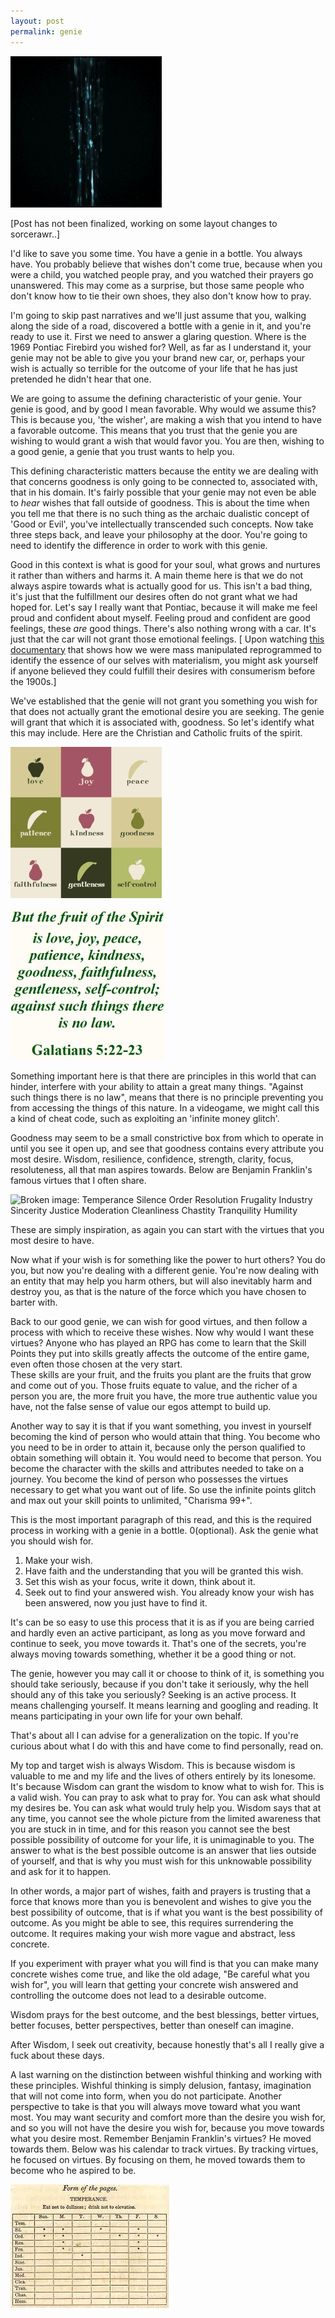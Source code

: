 ```yaml
---
layout: post
permalink: genie
---
```


<a href="{{ page.url }}"> ![image](/img/unused-energy-13.gif) </a>


[Post has not been finalized, working on some layout changes to sorcerawr..] 

I'd like to save you some time. You have a genie in a bottle. You always have. You probably believe that
wishes don't come true, because when you were a child, you watched people pray, and you watched their prayers go unanswered.
This may come as a surprise, but those same people who don't know how to tie their own shoes, they also don't know how to pray.

I'm going to skip past narratives and we'll just assume that you, walking along the side of a road, discovered a bottle with a genie in it,
and you're ready to use it. First we need to answer a glaring question. Where is the 1969 Pontiac Firebird you wished for?
Well, as far as I understand it, your genie may not be able to give you your brand new car, or, perhaps your wish is actually so terrible for the
outcome of your life that he has just pretended he didn't hear that one.

We are going to assume the defining characteristic of your genie. Your genie is good, and by good I mean favorable. Why would we assume this?
This is because you, 'the wisher', are making a wish that you intend to have a favorable outcome. This means that you trust that the genie you
are wishing to would grant a wish that would favor you. You are then, wishing to a good genie, a genie that you trust wants to help you.

This defining characteristic matters because the entity we are dealing with that concerns goodness is only going to be connected to, associated with,
that in his domain. It's fairly possible that your genie may not even be able to *hear* wishes that fall outside of goodness. This is about the time
when you tell me that there is no such thing as the archaic dualistic concept of 'Good or Evil', you've intellectually transcended such concepts.
Now take three steps back, and leave your philosophy at the door. You're going to need to identify the difference in order to work with this genie.

Good in this context is what is good for your soul, what grows and nurtures it rather than withers and harms it. A main theme here is that we do not
always aspire towards what is actually good for us. This isn't a bad thing, it's just that the fulfillment our desires often do not grant what we had hoped for. Let's say I really want that Pontiac, because it will make me feel proud and confident about myself. Feeling proud and confident are good feelings, these *are* good things. There's also nothing wrong with a car. It's just that the car will not grant those emotional feelings.
[ Upon watching [this documentary](https://www.youtube.com/watch?v=DnPmg0R1M04&lc) that shows how we were mass manipulated reprogrammed to identify the essence of our selves with materialism, you might ask yourself if anyone believed they could fulfill their desires with consumerism before the 1900s.]

We've established that the genie will not grant you something you wish for that does not actually grant the emotional desire you are seeking. The genie will grant that which it is associated with, goodness. So let's identify what this may include. Here are the Christian and Catholic fruits of the spirit.

![broken image: Charity Joy Peace Patience Benignity Goodness Longanimity Mildness Faith Modesty Continency Chastity](/img/fruit.jpg)

![broken image: But the fruit of the spirit is love, joy, peace, patience, kindness, goodness, faithfulness, gentleness, self-control; against such things there is no law. Galatians 5:22-23](/img/spiritfruit.png)

Something important here is that there are principles in this world that can hinder, interfere with your ability to attain a great many things. "Against such things there is no law", means that there is no principle preventing you from accessing the things of this nature. In a videogame, we might call this a kind of cheat code, such as exploiting an 'infinite money glitch'.

Goodness may seem to be a small constrictive box from which to operate in until you see it open up, and see that goodness contains every attribute you most desire. Wisdom, resilience, confidence, strength, clarity, focus, resoluteness, all that man aspires towards. Below are Benjamin Franklin's famous virtues that I often share.   

![Broken image: Temperance Silence Order Resolution Frugality Industry Sincerity Justice Moderation Cleanliness Chastity Tranquility Humility](/img/benjaminvirtue.jpeg)

These are simply inspiration, as again you can start with the virtues that you most desire to have.

Now what if your wish is for something like the power to hurt others? You do you, but now you're dealing with a different genie. You're now dealing with an entity that may help you harm others, but will also inevitably harm and destroy you, as that is the nature of the force which you have chosen to barter with.

Back to our good genie, we can wish for good virtues, and then follow a process with which to receive these wishes. Now why would I want these virtues?
Anyone who has played an RPG has come to learn that the Skill Points they put into skills greatly affects the outcome of the entire game, even often those chosen at the very start.  
These skills are your fruit, and the fruits you plant are the fruits that grow and come out of you. Those fruits equate to value, and the richer of a
person you are, the more fruit you have, the more true authentic value you have, not the false sense of value our egos attempt to build up.

Another way to say it is that if you want something, you invest in yourself becoming the kind of person who would attain that thing. You become who you need to be in order to attain it, because only the person qualified to obtain something will obtain it. You would need to become that person.
You become the character with the skills and attributes needed to take on a journey.
You become the kind of person who possesses the virtues necessary to get what you want out of life.
So use the infinite points glitch and max out your skill points to unlimited, "Charisma 99+".

This is the most important paragraph of this read, and this is the required process in working with a genie in a bottle.
0(optional). Ask the genie what you should wish for.
1. Make your wish.
2. Have faith and the understanding that you will be granted this wish.
3. Set this wish as your focus, write it down, think about it.
4. Seek out to find your answered wish. You already know your wish has been answered, now you just have to find it.

It's can be so easy to use this process that it is as if you are being carried and hardly even an active participant, as long as you move forward
and continue to seek, you move towards it. That's one of the secrets, you're always moving towards something, whether it be a good thing or not.

The genie, however you may call it or choose to think of it, is something you should take seriously, because if you don't take it seriously, why the hell should any of this take you seriously? Seeking is an active process. It means challenging yourself. It means learning and googling and reading. It means participating in your own life for your own behalf.

That's about all I can advise for a generalization on the topic. If you're curious about what I do with this and have come to find personally, read on.

My top and target wish is always Wisdom. This is because wisdom is valuable to me and my life and the lives of others entirely by its lonesome.
It's because Wisdom can grant the wisdom to know what to wish for. This is a valid wish. You can pray to ask what to pray for. You can ask what
should my desires be. You can ask what would truly help you.
Wisdom says that at any time, you cannot see the whole picture from the limited awareness that you are stuck in in time, and for this reason you cannot see the best possible possibility of outcome for your life, it is unimaginable to you. The answer to what is the best possible outcome is an answer that lies outside of yourself, and that is why you must wish for this unknowable possibility and ask for it to happen.

In other words, a major part of wishes, faith and prayers is trusting that a force that knows more than you is benevolent and wishes to give you the best possibility of outcome, that is if what you want is the best possibility of outcome. As you might be able to see, this requires surrendering the outcome. It requires making your wish more vague and abstract, less concrete.

If you experiment with prayer what you will find is that you can make many concrete wishes come true, and like the old adage, "Be careful what you wish for", you will learn that getting your concrete wish answered and controlling the outcome does not lead to a desirable outcome.

Wisdom prays for the best outcome, and the best blessings, better virtues, better focuses, better perspectives, better than oneself can imagine.

After Wisdom, I seek out creativity, because honestly that's all I really give a fuck about these days.   

A last warning on the distinction between wishful thinking and working with these principles. Wishful thinking is simply delusion, fantasy, imagination that will not come into form, when you do not participate. Another perspective to take is that you will always move toward what you want most. You may want security and comfort more than the desire you wish for, and so you will not have the desire you wish for, because you move towards
what you desire most. Remember Benjamin Franklin's virtues? He moved towards them. Below was his calendar to track virtues. By tracking virtues, he focused on virtues. By focusing on them, he moved towards them to become who he aspired to be.

![Broken image: Benjamin Franklin's calendar tracking virtues with X crossmarks for each day he demonstrated these virtues in his life by day of the week](/img/benjamincalendar.jpg)
